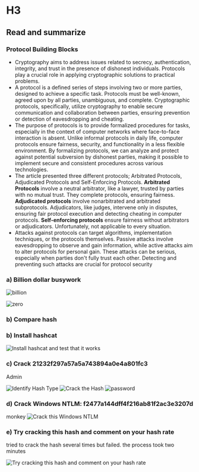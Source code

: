 # H3
## Read and summarize
### Protocol Building Blocks
- Cryptography aims to address issues related to secrecy, authentication, integrity, and trust in the presence of dishonest individuals. Protocols play a crucial role in applying cryptographic solutions to practical problems.
- A protocol is a defined series of steps involving two or more parties, designed to achieve a specific task. Protocols must be well-known, agreed upon by all parties, unambiguous, and complete. Cryptographic protocols, specifically, utilize cryptography to enable secure communication and collaboration between parties, ensuring prevention or detection of eavesdropping and cheating.
- The purpose of protocols is to provide formalized procedures for tasks, especially in the context of computer networks where face-to-face interaction is absent. Unlike informal protocols in daily life, computer protocols ensure fairness, security, and functionality in a less flexible environment. By formalizing protocols, we can analyze and protect against potential subversion by dishonest parties, making it possible to implement secure and consistent procedures across various technologies.
- The article presented three different protocols; Arbitrated Protocols, Adjudicated Protocols and Self-Enforcing Protocols. **Arbitrated Protocols** involve a neutral arbitrator, like a lawyer, trusted by parties with no mutual trust. They complete protocols, ensuring fairness. **Adjudicated protocols** involve nonarbitrated and arbitrated subprotocols. Adjudicators, like judges, intervene only in disputes, ensuring fair protocol execution and detecting cheating in computer protocols. **Self-enforcing protocols** ensure fairness without arbitrators or adjudicators. Unfortunately, not applicable to every situation.
- Attacks against protocols can target algorithms, implementation techniques, or the protocols themselves. Passive attacks involve eavesdropping to observe and gain information, while active attacks aim to alter protocols for personal gain. These attacks can be serious, especially when parties don't fully trust each other. Detecting and preventing such attacks are crucial for protocol security


### a) Billion dollar busywork

![billion](https://github.com/bgz763/ICT-Security/assets/149093937/def920e8-89ba-4ca8-982a-b4a9a549dcea)

![zero](https://github.com/bgz763/ICT-Security/assets/149093937/3649954e-16ce-4088-9139-0b8125116676)

### b) Compare hash



### b) Install hashcat

![Install hashcat and test that it works](https://github.com/bgz763/ICT-Security/assets/149093937/3d5db806-c894-4c13-9632-4c91b7cd6935)

### c) Crack 21232f297a57a5a743894a0e4a801fc3

Admin

![Identify Hash Type](https://github.com/bgz763/ICT-Security/assets/149093937/b348a79f-b773-4dd7-9dc1-9df6d44525ee)
![Crack the Hash](https://github.com/bgz763/ICT-Security/assets/149093937/3980700d-c3fa-414e-ba03-ba7783d3cf01)
![password](https://github.com/bgz763/ICT-Security/assets/149093937/e70e68ea-e9f4-4532-a247-00d80616a7c8)

### d) Crack  Windows NTLM: f2477a144dff4f216ab81f2ac3e3207d

monkey
![Crack this Windows NTLM](https://github.com/bgz763/ICT-Security/assets/149093937/5aa4c75b-d104-4c72-a6be-0a80b1ec1383)

### e) Try cracking this hash and comment on your hash rate

tried to crack the hash several times but failed. the process took two minutes

![Try cracking this hash and comment on your hash rate](https://github.com/bgz763/ICT-Security/assets/149093937/4eec098d-0847-48f3-b8f3-ddb0f3dcbfc6)
